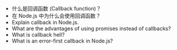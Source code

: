 -  什么是回调函数 (Callback function)？
-  在 Node.js 中为什么会使用回调函数？
-  Explain callback in Node.js.
-  What are the advantages of using promises instead of callbacks?
-  What is callback hell?
-  What is an error-first callback in Node.js?